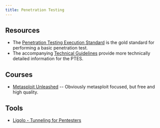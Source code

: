 ```yaml
---
title: Penetration Testing
---
```


## Resources ##

* The [Penetration Testing Execution
  Standard](http://www.pentest-standard.org/index.php/Main_Page) is the gold
  standard for performing a basic penetration test.
* The accompanying [Technical
  Guidelines](http://www.pentest-standard.org/index.php/PTES_Technical_Guidelines)
  provide more technically detailed information for the PTES.

## Courses ##

* [Metasploit Unleashed](https://www.offensive-security.com/metasploit-unleashed/) -- Obviously metasploit focused, but free and high quality.

## Tools ##

* [Ligolo - Tunneling for Pentesters](https://github.com/sysdream/ligolo)
